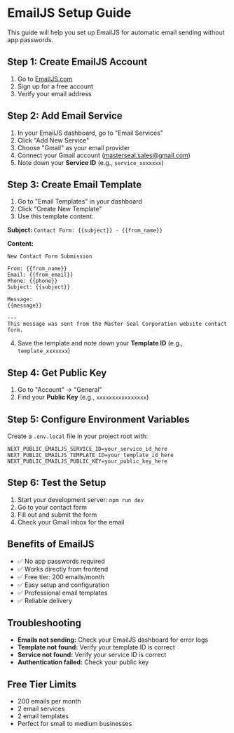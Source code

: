 # EmailJS Setup Guide

This guide will help you set up EmailJS for automatic email sending without app passwords.

## Step 1: Create EmailJS Account

1. Go to [EmailJS.com](https://www.emailjs.com/)
2. Sign up for a free account
3. Verify your email address

## Step 2: Add Email Service

1. In your EmailJS dashboard, go to "Email Services"
2. Click "Add New Service"
3. Choose "Gmail" as your email provider
4. Connect your Gmail account (masterseal.sales@gmail.com)
5. Note down your **Service ID** (e.g., `service_xxxxxxx`)

## Step 3: Create Email Template

1. Go to "Email Templates" in your dashboard
2. Click "Create New Template"
3. Use this template content:

**Subject:** `Contact Form: {{subject}} - {{from_name}}`

**Content:**

```
New Contact Form Submission

From: {{from_name}}
Email: {{from_email}}
Phone: {{phone}}
Subject: {{subject}}

Message:
{{message}}

---
This message was sent from the Master Seal Corporation website contact form.
```

4. Save the template and note down your **Template ID** (e.g., `template_xxxxxxx`)

## Step 4: Get Public Key

1. Go to "Account" → "General"
2. Find your **Public Key** (e.g., `xxxxxxxxxxxxxxxx`)

## Step 5: Configure Environment Variables

Create a `.env.local` file in your project root with:

```env
NEXT_PUBLIC_EMAILJS_SERVICE_ID=your_service_id_here
NEXT_PUBLIC_EMAILJS_TEMPLATE_ID=your_template_id_here
NEXT_PUBLIC_EMAILJS_PUBLIC_KEY=your_public_key_here
```

## Step 6: Test the Setup

1. Start your development server: `npm run dev`
2. Go to your contact form
3. Fill out and submit the form
4. Check your Gmail inbox for the email

## Benefits of EmailJS

- ✅ No app passwords required
- ✅ Works directly from frontend
- ✅ Free tier: 200 emails/month
- ✅ Easy setup and configuration
- ✅ Professional email templates
- ✅ Reliable delivery

## Troubleshooting

- **Emails not sending:** Check your EmailJS dashboard for error logs
- **Template not found:** Verify your template ID is correct
- **Service not found:** Verify your service ID is correct
- **Authentication failed:** Check your public key

## Free Tier Limits

- 200 emails per month
- 2 email services
- 2 email templates
- Perfect for small to medium businesses
